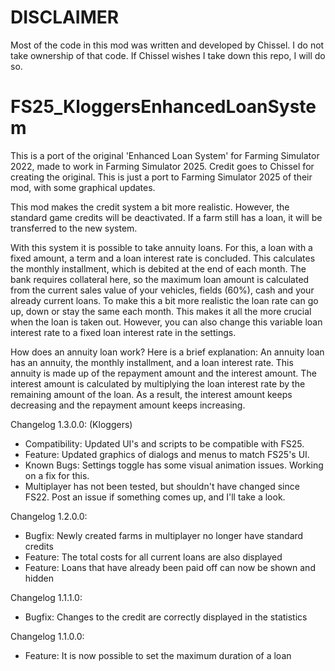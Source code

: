 
# DISCLAIMER
Most of the code in this mod was written and developed by Chissel. I do not take ownership of that code. If Chissel wishes I take down this repo, I will do so.

# FS25_KloggersEnhancedLoanSystem
This is a port of the original 'Enhanced Loan System' for Farming Simulator 2022, made to work in Farming Simulator 2025. Credit goes to Chissel for creating the original. This is just a port to Farming Simulator 2025 of their mod, with some graphical updates.

This mod makes the credit system a bit more realistic. However, the standard game credits will be deactivated. If a farm still has a loan, it will be transferred to the new system.

With this system it is possible to take annuity loans. For this, a loan with a fixed amount, a term and a loan interest rate is concluded. This calculates the monthly installment, which is debited at the end of each month.
The bank requires collateral here, so the maximum loan amount is calculated from the current sales value of your vehicles, fields (60%), cash and your already current loans.
To make this a bit more realistic the loan rate can go up, down or stay the same each month. This makes it all the more crucial when the loan is taken out. However, you can also change this variable loan interest rate to a fixed loan interest rate in the settings.

How does an annuity loan work? Here is a brief explanation:
An annuity loan has an annuity, the monthly installment, and a loan interest rate. This annuity is made up of the repayment amount and the interest amount. The interest amount is calculated by multiplying the loan interest rate by the remaining amount of the loan. As a result, the interest amount keeps decreasing and the repayment amount keeps increasing.

Changelog 1.3.0.0: (Kloggers)
- Compatibility: Updated UI's and scripts to be compatible with FS25.
- Feature: Updated graphics of dialogs and menus to match FS25's UI.
- Known Bugs: Settings toggle has some visual animation issues. Working on a fix for this.
- Multiplayer has not been tested, but shouldn't have changed since FS22. Post an issue if something comes up, and I'll take a look.

Changelog 1.2.0.0:
- Bugfix: Newly created farms in multiplayer no longer have standard credits
- Feature: The total costs for all current loans are also displayed
- Feature: Loans that have already been paid off can now be shown and hidden

Changelog 1.1.1.0:
- Bugfix: Changes to the credit are correctly displayed in the statistics

Changelog 1.1.0.0:
- Feature: It is now possible to set the maximum duration of a loan
